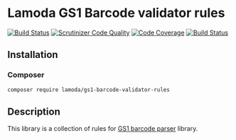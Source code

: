 Lamoda GS1 Barcode validator rules
==================================

[![Build Status](https://travis-ci.org/lamoda/gs1-barcode-validator-rules.svg?branch=master)](https://travis-ci.org/lamoda/gs1-barcode-validator-rules)
[![Scrutinizer Code Quality](https://scrutinizer-ci.com/g/lamoda/gs1-barcode-validator-rules/badges/quality-score.png?b=master)](https://scrutinizer-ci.com/g/lamoda/gs1-barcode-validator-rules/?branch=master)
[![Code Coverage](https://scrutinizer-ci.com/g/lamoda/gs1-barcode-validator-rules/badges/coverage.png?b=master)](https://scrutinizer-ci.com/g/lamoda/gs1-barcode-validator-rules/?branch=master)
[![Build Status](https://scrutinizer-ci.com/g/lamoda/gs1-barcode-validator-rules/badges/build.png?b=master)](https://scrutinizer-ci.com/g/lamoda/gs1-barcode-validator-rules/build-status/master)

## Installation

### Composer

```sh
composer require lamoda/gs1-barcode-validator-rules
```

## Description

This library is a collection of rules for [GS1 barcode parser](https://github.com/lamoda/gs1-barcode-validator-rules) library.
